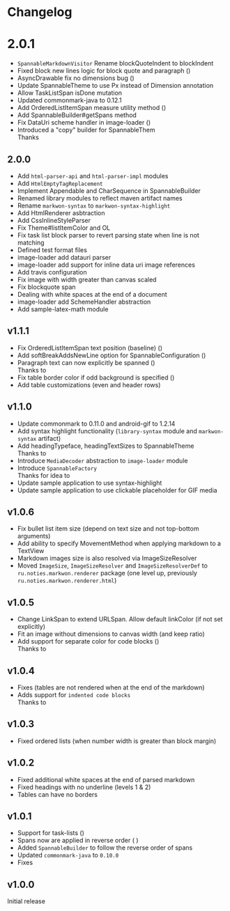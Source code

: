 # Changelog

# 2.0.1
* `SpannableMarkdownVisitor` Rename blockQuoteIndent to blockIndent
* Fixed block new lines logic for block quote and paragraph (<GithubIssue id="82" />)
* AsyncDrawable fix no dimensions bug (<GithubIssue id="81" />)
* Update SpannableTheme to use Px instead of Dimension annotation
* Allow TaskListSpan isDone mutation
* Updated commonmark-java to 0.12.1
* Add OrderedListItemSpan measure utility method (<GithubIssue id="78" />)
* Add SpannableBuilder#getSpans method
* Fix DataUri scheme handler in image-loader (<GithubIssue id="74" />)
* Introduced a "copy" builder for SpannableThem <br>Thanks <GithubUser name="c-b-h" />

## 2.0.0
* Add `html-parser-api` and `html-parser-impl` modules
* Add `HtmlEmptyTagReplacement`
* Implement Appendable and CharSequence in SpannableBuilder
* Renamed library modules to reflect maven artifact names
* Rename `markwon-syntax` to `markwon-syntax-highlight`
* Add HtmlRenderer asbtraction
* Add CssInlineStyleParser
* Fix Theme#listItemColor and OL
* Fix task list block parser to revert parsing state when line is not matching
* Defined test format files
* image-loader add datauri parser
* image-loader add support for inline data uri image references
* Add travis configuration
* Fix image with width greater than canvas scaled
* Fix blockquote span
* Dealing with white spaces at the end of a document
* image-loader add SchemeHandler abstraction
* Add sample-latex-math module

## v1.1.1
* Fix OrderedListItemSpan text position (baseline) (<GithubIssue id="55" />)
* Add softBreakAddsNewLine option for SpannableConfiguration (<GithubIssue id="54" />)
* Paragraph text can now explicitly be spanned (<GithubPull id="58" />)<br>Thanks to <GithubUser name="c-b-h" />
* Fix table border color if odd background is specified (<GithubIssue id="56" />)
* Add table customizations (even and header rows)

## v1.1.0
* Update commonmark to 0.11.0 and android-gif to 1.2.14
* Add syntax highlight functionality (`library-syntax` module and `markwon-syntax` artifact)
* Add headingTypeface, headingTextSizes to SpannableTheme<br>Thanks to <GithubUser name="edenman" />
* Introduce `MediaDecoder` abstraction to `image-loader` module
* Introduce `SpannableFactory`<br>Thanks for idea to <GithubUser name="c-b-h" />
* Update sample application to use syntax-highlight
* Update sample application to use clickable placeholder for GIF media

## v1.0.6
* Fix bullet list item size (depend on text size and not top-bottom arguments)
* Add ability to specify MovementMethod when applying markdown to a TextView
* Markdown images size is also resolved via ImageSizeResolver
* Moved `ImageSize`, `ImageSizeResolver` and `ImageSizeResolverDef` 
to `ru.noties.markwon.renderer` package (one level up, previously `ru.noties.markwon.renderer.html`)

## v1.0.5
* Change LinkSpan to extend URLSpan. Allow default linkColor (if not set explicitly)
* Fit an image without dimensions to canvas width (and keep ratio)
* Add support for separate color for code blocks (<GithubPull id="37" />)<br>Thanks to <GithubUser name="Arcnor" />

## v1.0.4
* Fixes <GithubIssue id="28"/> (tables are not rendered when at the end of the markdown)
* Adds support for `indented code blocks`<br>Thanks to <GithubUser name="dlew"/>

## v1.0.3
* Fixed ordered lists (when number width is greater than block margin)

## v1.0.2
* Fixed additional white spaces at the end of parsed markdown
* Fixed headings with no underline (levels 1 &amp; 2)
* Tables can have no borders

## v1.0.1
* Support for task-lists (<GithubIssue id="2" />)
* Spans now are applied in reverse order (<GithubIssue id="5" /> <GithubIssue id="10" />)
* Added `SpannableBuilder` to follow the reverse order of spans
* Updated `commonmark-java` to `0.10.0`
* Fixes <GithubIssue id="1" />

## v1.0.0

Initial release